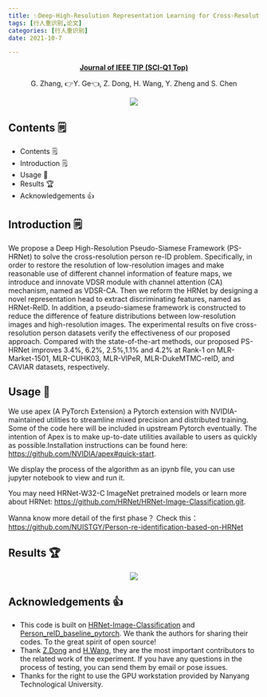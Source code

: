 ```yaml
---
title: ✨Deep-High-Resolution Representation Learning for Cross-Resolution Person Re-identification
tags: [行人重识别,论文]
categories: [行人重识别]
date: 2021-10-7

---
```


<div align="center">
  
[**<front size=5>Journal of IEEE TIP (SCI-Q1 Top)</front>**](https://ieeexplore.ieee.org/document/9591273/authors#citations)

<center>
G. Zhang, 👉Y. Ge👈, Z. Dong, H. Wang, Y. Zheng and S. Chen
</center>

![](https://img.gejiba.com/images/de85252fec31e625fecf220fa7b686b8.png)

</div>

## <a id="contents-">Contents 🗒</a>
- [<a id="contents-">Contents 🗒</a>](#contents-)
- [<a id="introduction-">Introduction 🗒</a>](#introduction-)
- [<a id="usage-">Usage 🔧</a>](#usage-)
- [<a id="result-">Results 🏆</a>](#results-)
- [<a id="acknowledgements-">Acknowledgements 👍</a>](#acknowledgements-)

## <a id="introduction-">Introduction 🗒</a>

We propose a Deep High-Resolution Pseudo-Siamese Framework (PS-HRNet) to solve the cross-resolution person re-ID problem. Specifically, in order to restore the resolution of low-resolution images and make reasonable use of different channel information of feature maps, we introduce and innovate VDSR module with channel attention (CA) mechanism, named as VDSR-CA. Then we reform the HRNet by designing a novel representation head to extract discriminating features, named as HRNet-ReID. In addition, a pseudo-siamese framework is constructed to reduce the difference of feature distributions between low-resolution images and high-resolution images. The experimental results on five cross-resolution person datasets verify the effectiveness of our proposed approach. Compared with the state-of-the-art methods, our proposed PS-HRNet improves 3.4%, 6.2%, 2.5%,1.1% and 4.2% at Rank-1 on MLR-Market-1501, MLR-CUHK03, MLR-VIPeR, MLR-DukeMTMC-reID, and CAVIAR datasets, respectively.

## <a id="usage-">Usage 🔧</a>

We use apex (A PyTorch Extension) a Pytorch extension with NVIDIA-maintained utilities to streamline mixed precision and distributed training. Some of the code here will be included in upstream Pytorch eventually. The intention of Apex is to make up-to-date utilities available to users as quickly as possible.Installation instructions can be found here: https://github.com/NVIDIA/apex#quick-start.

We display the process of the algorithm as an ipynb file, you can use jupyter notebook to view and run it.

You may need HRNet-W32-C ImageNet pretrained models or learn more about HRNet: https://github.com/HRNet/HRNet-Image-Classification.git.

Wanna know more detail of the first phase？ Check this：https://github.com/NUISTGY/Person-re-identification-based-on-HRNet
## <a id="result-">Results 🏆</a>

<div align="center">

![](https://img.gejiba.com/images/6670ce1bd1696c28e0fedd4fbefd676f.png)

</div>

## <a id="acknowledgements-">Acknowledgements 👍</a>

- This code is built on [HRNet-Image-Classification](https://github.com/HRNet/HRNet-Image-Classification) and [Person_reID_baseline_pytorch](https://github.com/layumi/Person_reID_baseline_pytorch). We thank the authors for sharing their codes. To the great spirit of open source!
- Thank [Z.Dong](https://github.com/dzc2000) and [H.Wang](https://github.com/Rockdow), they are the most important contributors to the related work of the experiment. If you have any questions in the process of testing, you can send them by email or pose issues.
- Thanks for the right to use the GPU workstation provided by Nanyang Technological University.
